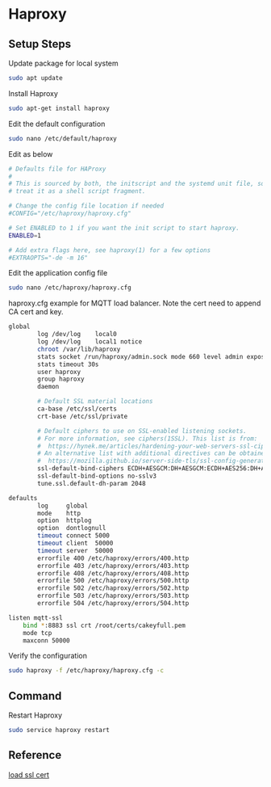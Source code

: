 # Haproxy

## Setup Steps
Update package for local system
```bash
sudo apt update
```

Install Haproxy
```bash
sudo apt-get install haproxy
```

Edit the default configuration
```bash
sudo nano /etc/default/haproxy
```

Edit as below
```bash
# Defaults file for HAProxy
#
# This is sourced by both, the initscript and the systemd unit file, so do not
# treat it as a shell script fragment.

# Change the config file location if needed
#CONFIG="/etc/haproxy/haproxy.cfg"

# Set ENABLED to 1 if you want the init script to start haproxy.
ENABLED=1

# Add extra flags here, see haproxy(1) for a few options
#EXTRAOPTS="-de -m 16"
```

Edit the application config file
```bash
sudo nano /etc/haproxy/haproxy.cfg
```
haproxy.cfg example for MQTT load balancer. Note the cert need to append CA cert and key.
```bash
global
        log /dev/log    local0
        log /dev/log    local1 notice
        chroot /var/lib/haproxy
        stats socket /run/haproxy/admin.sock mode 660 level admin expose-fd listeners
        stats timeout 30s
        user haproxy
        group haproxy
        daemon

        # Default SSL material locations
        ca-base /etc/ssl/certs
        crt-base /etc/ssl/private

        # Default ciphers to use on SSL-enabled listening sockets.
        # For more information, see ciphers(1SSL). This list is from:
        #  https://hynek.me/articles/hardening-your-web-servers-ssl-ciphers/
        # An alternative list with additional directives can be obtained from
        #  https://mozilla.github.io/server-side-tls/ssl-config-generator/?server=haproxy
        ssl-default-bind-ciphers ECDH+AESGCM:DH+AESGCM:ECDH+AES256:DH+AES256:ECDH+AES128:DH+AES:RSA+AESGCM:RSA+AES:!aNULL:!MD5:!DSS
        ssl-default-bind-options no-sslv3
        tune.ssl.default-dh-param 2048

defaults
        log     global
        mode    http
        option  httplog
        option  dontlognull
        timeout connect 5000
        timeout client  50000
        timeout server  50000
        errorfile 400 /etc/haproxy/errors/400.http
        errorfile 403 /etc/haproxy/errors/403.http
        errorfile 408 /etc/haproxy/errors/408.http
        errorfile 500 /etc/haproxy/errors/500.http
        errorfile 502 /etc/haproxy/errors/502.http
        errorfile 503 /etc/haproxy/errors/503.http
        errorfile 504 /etc/haproxy/errors/504.http

listen mqtt-ssl
    bind *:8883 ssl crt /root/certs/cakeyfull.pem
    mode tcp
    maxconn 50000
```

Verify the configuration
```bash
sudo haproxy -f /etc/haproxy/haproxy.cfg -c
```

## Command
Restart Haproxy
```bash
sudo service haproxy restart
```

## Reference
[load ssl cert](https://stackoverflow.com/questions/27947982/haproxy-unable-to-load-ssl-private-key-from-pem-file)

